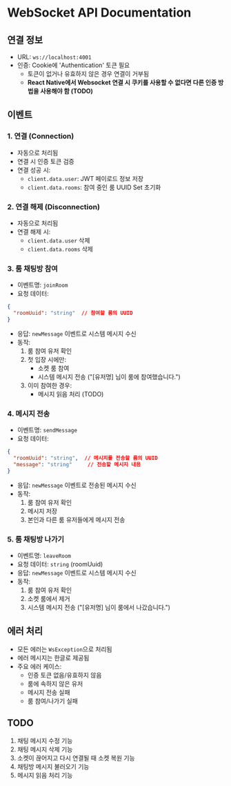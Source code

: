 # WebSocket API Documentation

## 연결 정보
- URL: `ws://localhost:4001`
- 인증: Cookie에 'Authentication' 토큰 필요
  - 토큰이 없거나 유효하지 않은 경우 연결이 거부됨
  - **React Native에서 Websocket 연결 시 쿠키를 사용할 수 없다면 다른 인증 방법을 사용해야 함 (TODO)**

## 이벤트

### 1. 연결 (Connection)
- 자동으로 처리됨
- 연결 시 인증 토큰 검증
- 연결 성공 시:
  - `client.data.user`: JWT 페이로드 정보 저장
  - `client.data.rooms`: 참여 중인 룸 UUID Set 초기화

### 2. 연결 해제 (Disconnection)
- 자동으로 처리됨
- 연결 해제 시:
  - `client.data.user` 삭제
  - `client.data.rooms` 삭제

### 3. 룸 채팅방 참여
- 이벤트명: `joinRoom`
- 요청 데이터:
```json
{
  "roomUuid": "string"  // 참여할 룸의 UUID
}
```
- 응답: `newMessage` 이벤트로 시스템 메시지 수신
- 동작:
  1. 룸 참여 유저 확인
  2. 첫 입장 시에만:
     - 소켓 룸 참여
     - 시스템 메시지 전송 ("[유저명] 님이 룸에 참여했습니다.")
  3. 이미 참여한 경우:
     - 메시지 읽음 처리 (TODO)

### 4. 메시지 전송
- 이벤트명: `sendMessage`
- 요청 데이터:
```json
{
  "roomUuid": "string",  // 메시지를 전송할 룸의 UUID
  "message": "string"     // 전송할 메시지 내용
}
```
- 응답: `newMessage` 이벤트로 전송된 메시지 수신
- 동작:
  1. 룸 참여 유저 확인
  2. 메시지 저장
  3. 본인과 다른 룸 유저들에게 메시지 전송

### 5. 룸 채팅방 나가기
- 이벤트명: `leaveRoom`
- 요청 데이터: `string` (roomUuid)
- 응답: `newMessage` 이벤트로 시스템 메시지 수신
- 동작:
  1. 룸 참여 유저 확인
  2. 소켓 룸에서 제거
  3. 시스템 메시지 전송 ("[유저명] 님이 룸에서 나갔습니다.")

## 에러 처리
- 모든 에러는 `WsException`으로 처리됨
- 에러 메시지는 한글로 제공됨
- 주요 에러 케이스:
  - 인증 토큰 없음/유효하지 않음
  - 룸에 속하지 않은 유저
  - 메시지 전송 실패
  - 룸 참여/나가기 실패

## TODO
1. 채팅 메시지 수정 기능
2. 채팅 메시지 삭제 기능
3. 소켓이 끊어지고 다시 연결될 때 소켓 복원 기능
4. 채팅방 메시지 불러오기 기능
5. 메시지 읽음 처리 기능
